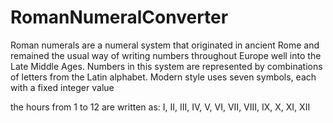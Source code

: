 # RomanNumeralConverter

Roman numerals are a numeral system that originated in ancient Rome and remained the usual way of writing numbers throughout Europe well into the Late Middle Ages.
Numbers in this system are represented by combinations of letters from the Latin alphabet. Modern style uses seven symbols, each with a fixed integer value

the hours from 1 to 12 are written as:
I, II, III, IV, V, VI, VII, VIII, IX, X, XI, XII
